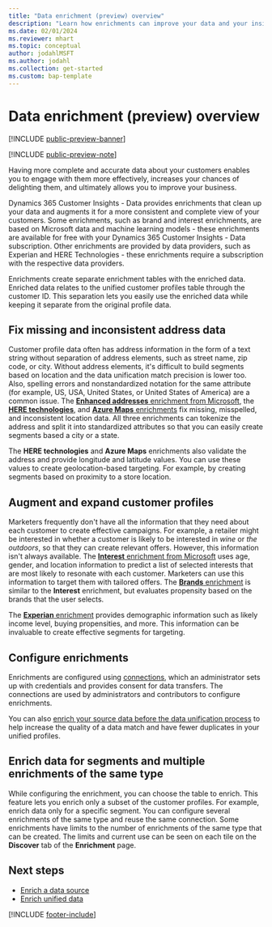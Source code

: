 ```yaml
---
title: "Data enrichment (preview) overview"
description: "Learn how enrichments can improve your data and your insights."
ms.date: 02/01/2024
ms.reviewer: mhart
ms.topic: conceptual
author: jodahlMSFT
ms.author: jodahl
ms.collection: get-started
ms.custom: bap-template
---
```


# Data enrichment (preview) overview

[!INCLUDE [public-preview-banner](includes/public-preview-banner.md)]

[!INCLUDE [public-preview-note](includes/public-preview-note.md)]

Having more complete and accurate data about your customers enables you to engage with them more effectively, increases your chances of delighting them, and ultimately allows you to improve your business.

Dynamics 365 Customer Insights - Data provides enrichments that clean up your data and augments it for a more consistent and complete view of your customers. Some enrichments, such as brand and interest enrichments, are based on Microsoft data and machine learning models - these enrichments are available for free with your Dynamics 365 Customer Insights - Data subscription. Other enrichments are provided by data providers, such as Experian and HERE Technologies - these enrichments require a subscription with the respective data providers.

Enrichments create separate enrichment tables with the enriched data. Enriched data relates to the unified customer profiles table through the customer ID. This separation lets you easily use the enriched data while keeping it separate from the original profile data.

## Fix missing and inconsistent address data

Customer profile data often has address information in the form of a text string without separation of address elements, such as street name, zip code, or city. Without address elements, it's difficult to build segments based on location and the data unification match precision is lower too. Also, spelling errors and nonstandardized notation for the same attribute (for example, US, USA, United States, or United States of America) are a common issue. The [**Enhanced addresses** enrichment from Microsoft](enrichment-enhanced-addresses.md), the [**HERE technologies**](enrichment-here.md), and [**Azure Maps** enrichments](enrichment-azure-maps.md) fix missing, misspelled, and inconsistent location data. All three enrichments can tokenize the address and split it into standardized attributes so that you can easily create segments based a city or a state.

The **HERE technologies** and **Azure Maps** enrichments also validate the address and provide longitude and latitude values. You can use these values to create geolocation-based targeting. For example, by creating segments based on proximity to a store location.

## Augment and expand customer profiles

Marketers frequently don't have all the information that they need about each customer to create effective campaigns. For example, a retailer might be interested in whether a customer is likely to be interested in *wine* or *the outdoors*, so that they can create relevant offers. However, this information isn't always available. The [**Interest** enrichment from Microsoft](enrichment-microsoft.md) uses age, gender, and location information to predict a list of selected interests that are most likely to resonate with each customer. Marketers can use this information to target them with tailored offers. The [**Brands** enrichment](enrichment-microsoft.md) is similar to the **Interest** enrichment, but evaluates propensity based on the brands that the user selects.

The [**Experian** enrichment](enrichment-experian.md) provides demographic information such as likely income level, buying propensities, and more. This information can be invaluable to create effective segments for targeting.

## Configure enrichments

Enrichments are configured using [connections](connections.md), which an administrator sets up with credentials and provides consent for data transfers. The connections are used by administrators and contributors to configure enrichments.

You can also [enrich your source data before the data unification process](data-sources-enrichment.md) to help increase the quality of a data match and have fewer duplicates in your unified profiles.

## Enrich data for segments and multiple enrichments of the same type

While configuring the enrichment, you can choose the table to enrich. This feature lets you enrich only a subset of the customer profiles. For example, enrich data only for a specific segment. You can configure several enrichments of the same type and reuse the same connection. Some enrichments have limits to the number of enrichments of the same type that can be created. The limits and current use can be seen on each tile on the **Discover** tab of the **Enrichment** page.

## Next steps

- [Enrich a data source](data-sources-enrichment.md)
- [Enrich unified data](enrichment-manage.md)

[!INCLUDE [footer-include](includes/footer-banner.md)]
